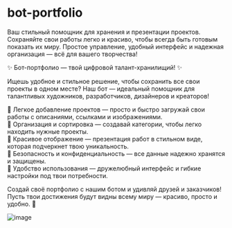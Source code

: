 # bot-portfolio
Ваш стильный помощник для хранения и презентации проектов.   Сохраняйте свои работы легко и красиво, чтобы всегда быть готовым показать их миру. Простое управление, удобный интерфейс и надежная организация — всё для вашего творчества!

✨ Бот-портфолио — твой цифровой талант-хранилищий! ✨

Ищешь удобное и стильное решение, чтобы сохранить все свои проекты в одном месте? Наш бот — идеальный помощник для талантливых художников, разработчиков, дизайнеров и креаторов!

🔹 Легкое добавление проектов — просто и быстро загружай свои работы с описаниями, ссылками и изображениями.  
🔹 Организация и сортировка — создавай категории, чтобы легко находить нужные проекты.  
🔹 Красивое отображение — презентация работ в стильном виде, которая подчеркнет твою уникальность.  
🔹 Безопасность и конфиденциальность — все данные надежно хранятся и защищены.  
🔹 Удобство использования — дружелюбный интерфейс и гибкие настройки под твои потребности.

Создай своё портфолио с нашим ботом и удивляй друзей и заказчиков! Пусть твои достижения будут видны всему миру — красиво, просто и удобно. 🚀


![image](https://github.com/user-attachments/assets/eba61e22-fba4-4712-9e09-2b5768ed3b89)

